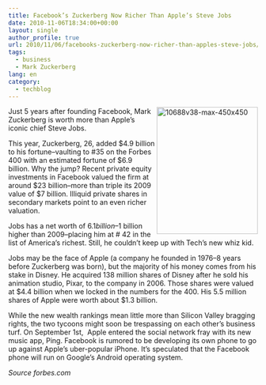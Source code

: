 ```yaml
---
title: Facebook’s Zuckerberg Now Richer Than Apple’s Steve Jobs
date: 2010-11-06T18:34:00+00:00
layout: single
author_profile: true
url: 2010/11/06/facebooks-zuckerberg-now-richer-than-apples-steve-jobs/
tags:
  - business
  - Mark Zuckerberg
lang: en
category: 
  - techblog
---
```

[<img title="10688v38-max-450x450" border="0" alt="10688v38-max-450x450" align="right" src="http://lh4.ggpht.com/_vaUVXcmC3OI/TNWYmgxwPgI/AAAAAAAADGQ/WPygQGEfM7Q/10688v38-max-450x450_thumb.jpg?imgmax=800" width="204" height="257" />](http://lh6.ggpht.com/_vaUVXcmC3OI/TNWYlBLQ7nI/AAAAAAAADGM/kGLUKAN4jrE/s1600-h/10688v38-max-450x450%5B2%5D.jpg)Just 5 years after founding Facebook, Mark Zuckerberg is worth more than Apple’s iconic chief Steve Jobs.

This year, Zuckerberg, 26, added $4.9 billion to his fortune–vaulting to #35 on the Forbes 400 with an estimated fortune of $6.9 billion. Why the jump? Recent private equity investments in Facebook valued the firm at around $23 billion–more than triple its 2009 value of $7 billion. Illiquid private shares in secondary markets point to an even richer valuation.

Jobs has a net worth of $6.1 billion–$1 billion higher than 2009–placing him at # 42 in the list of America’s richest. Still, he couldn’t keep up with Tech’s new whiz kid.

Jobs may be the face of Apple (a company he founded in 1976–8 years before Zuckerberg was born), but the majority of his money comes from his stake in Disney. He acquired 138 million shares of Disney after he sold his animation studio, Pixar, to the company in 2006. Those shares were valued at $4.4 billion when we locked in the numbers for the 400. His 5.5 million shares of Apple were worth about $1.3 billion.

While the new wealth rankings mean little more than Silicon Valley bragging rights, the two tycoons might soon be trespassing on each other’s business turf. On September 1st,  Apple entered the social network fray with its new music app, Ping. Facebook is rumored to be developing its own phone to go up against Apple’s uber-popular iPhone. It’s speculated that the Facebook phone will run on Google’s Android operating system.

_Source forbes.com_